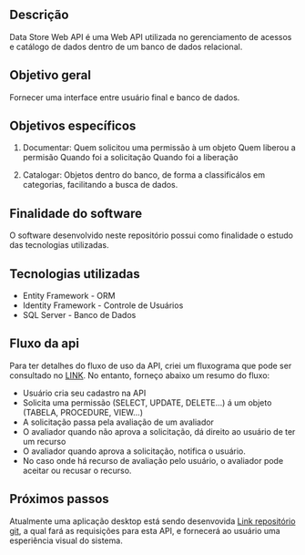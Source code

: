 ## Descrição
Data Store Web API é uma Web API utilizada no gerenciamento de acessos e catálogo de dados dentro de um banco de dados relacional. 

## Objetivo geral
Fornecer uma interface entre usuário final e banco de dados.

## Objetivos específicos
1) Documentar:
    Quem solicitou uma permissão à um objeto
    Quem liberou a permisão
    Quando foi a solicitação
    Quando foi a liberação

2) Catalogar:
    Objetos dentro do banco, de forma a classificálos em categorias, facilitando a busca de dados.
    
## Finalidade do software
O software desenvolvido neste repositório possui como finalidade o estudo das tecnologias utilizadas.    

## Tecnologias utilizadas

* Entity Framework - ORM
* Identity Framework - Controle de Usuários
* SQL Server - Banco de Dados

## Fluxo da api
Para ter detalhes do fluxo de uso da API, criei um fluxograma que pode ser consultado no [LINK](https://github.com/ednilsonlomazi/DataStoreWebApi/fluxo_de_uso). No entanto, forneço abaixo um resumo do fluxo: 

* Usuário cria seu cadastro na API
* Solicita uma permissão (SELECT, UPDATE, DELETE...) á um objeto (TABELA, PROCEDURE, VIEW...)
* A solicitação passa pela avaliação de um avaliador
* O avaliador quando não aprova a solicitação, dá direito ao usuário de ter um recurso
* O avaliador quando aprova a solicitação, notifica o usuário.
* No caso onde há recurso de avaliação pelo usuário, o avaliador pode aceitar ou recusar o recurso.


## Próximos passos
Atualmente uma aplicação desktop está sendo desenvovida [Link repositório git](https://github.com/ednilsonlomazi/DataStoreDesktop), a qual fará as requisições para esta API, e fornecerá ao usuário uma esperiência visual do sistema.

